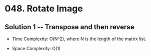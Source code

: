 # 048. Rotate Image

## Solution 1 -- Transpose and then reverse

* Time Complexity: O(N^2), where N is the length of the matrix list.

* Space Complexity: O(1)
